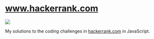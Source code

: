 www.hackerrank.com
===================

![](https://raw.github.com/rohan-paul/hacker-rank-problems-in-js/master/hackerrank_logo.jpg)

My solutions to the coding challenges in [hackerrank.com](https://www.hackerrank.com/dashboard) in JavaScript.